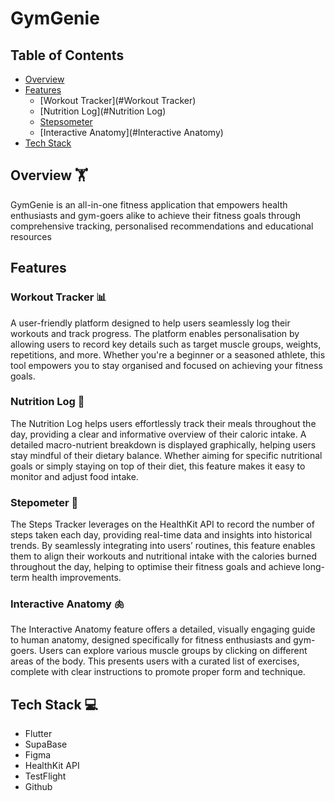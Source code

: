 # GymGenie

## Table of Contents
- [Overview](#overview)
- [Features](#features)
  - [Workout Tracker](#Workout Tracker)
  - [Nutrition Log](#Nutrition Log)
  - [Stepsometer](#Stepometer)
  - [Interactive Anatomy](#Interactive Anatomy)
- [Tech Stack](#tech-stack)

## Overview 🏋️

GymGenie is an all-in-one fitness application that empowers health enthusiasts and gym-goers alike to achieve their fitness goals through comprehensive tracking, personalised recommendations and educational resources

## Features

### **Workout Tracker** 📊
A user-friendly platform designed to help users seamlessly log their workouts and track progress. The platform enables personalisation by allowing users to record key details such as target muscle groups, weights, repetitions, and more. Whether you're a beginner or a seasoned athlete, this tool empowers you to stay organised and focused on achieving your fitness goals.

### **Nutrition Log** 🥗
The Nutrition Log helps users effortlessly track their meals throughout the day, providing a clear and informative overview of their caloric intake. A detailed macro-nutrient breakdown is displayed graphically, helping users stay mindful of their dietary balance. Whether aiming for specific nutritional goals or simply staying on top of their diet, this feature makes it easy to monitor and adjust food intake.

### **Stepometer** 👟
The Steps Tracker leverages on the HealthKit API to record the number of steps taken each day, providing real-time data and insights into historical trends. By seamlessly integrating into users’ routines, this feature enables them to align their workouts and nutritional intake with the calories burned throughout the day, helping to optimise their fitness goals and achieve long-term health improvements.

### **Interactive Anatomy** 🫁
The Interactive Anatomy feature offers a detailed, visually engaging guide to human anatomy, designed specifically for fitness enthusiasts and gym-goers. Users can explore various muscle groups by clicking on different areas of the body. This presents users with a curated list of exercises, complete with clear instructions to promote proper form and technique.


## Tech Stack 💻
- Flutter
- SupaBase
- Figma
- HealthKit API
- TestFlight
- Github





